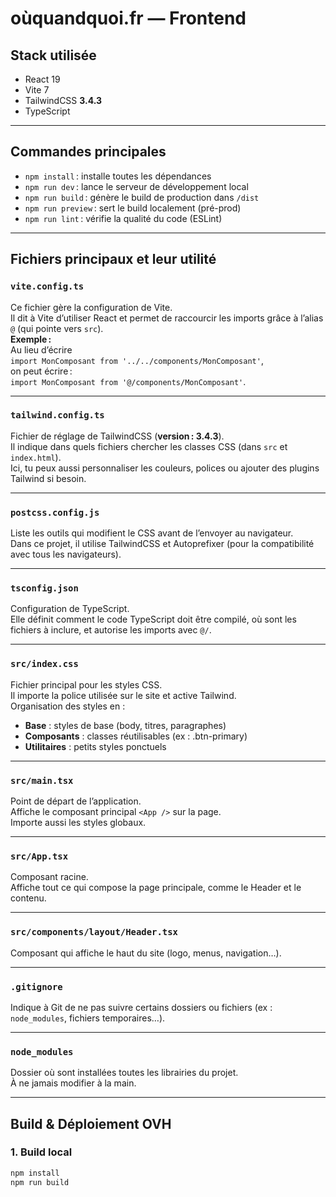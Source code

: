 # oùquandquoi.fr — Frontend

## Stack utilisée

- React 19
- Vite 7
- TailwindCSS **3.4.3**
- TypeScript

---

## Commandes principales

- `npm install` : installe toutes les dépendances
- `npm run dev` : lance le serveur de développement local
- `npm run build` : génère le build de production dans `/dist`
- `npm run preview` : sert le build localement (pré-prod)
- `npm run lint` : vérifie la qualité du code (ESLint)

---

## Fichiers principaux et leur utilité

### `vite.config.ts`
Ce fichier gère la configuration de Vite.  
Il dit à Vite d’utiliser React et permet de raccourcir les imports grâce à l’alias `@` (qui pointe vers `src`).  
**Exemple :**  
Au lieu d’écrire  
`import MonComposant from '../../components/MonComposant'`,  
on peut écrire :  
`import MonComposant from '@/components/MonComposant'`.

---

### `tailwind.config.ts`
Fichier de réglage de TailwindCSS (**version : 3.4.3**).  
Il indique dans quels fichiers chercher les classes CSS (dans `src` et `index.html`).  
Ici, tu peux aussi personnaliser les couleurs, polices ou ajouter des plugins Tailwind si besoin.

---

### `postcss.config.js`
Liste les outils qui modifient le CSS avant de l’envoyer au navigateur.  
Dans ce projet, il utilise TailwindCSS et Autoprefixer (pour la compatibilité avec tous les navigateurs).

---

### `tsconfig.json`
Configuration de TypeScript.  
Elle définit comment le code TypeScript doit être compilé, où sont les fichiers à inclure, et autorise les imports avec `@/`.

---

### `src/index.css`
Fichier principal pour les styles CSS.  
Il importe la police utilisée sur le site et active Tailwind.  
Organisation des styles en :
- **Base** : styles de base (body, titres, paragraphes)
- **Composants** : classes réutilisables (ex : .btn-primary)
- **Utilitaires** : petits styles ponctuels

---

### `src/main.tsx`
Point de départ de l’application.  
Affiche le composant principal `<App />` sur la page.  
Importe aussi les styles globaux.

---

### `src/App.tsx`
Composant racine.  
Affiche tout ce qui compose la page principale, comme le Header et le contenu.

---

### `src/components/layout/Header.tsx`
Composant qui affiche le haut du site (logo, menus, navigation…).

---

### `.gitignore`
Indique à Git de ne pas suivre certains dossiers ou fichiers (ex : `node_modules`, fichiers temporaires…).

---

### `node_modules`
Dossier où sont installées toutes les librairies du projet.  
À ne jamais modifier à la main.

---

## Build & Déploiement OVH

### 1. **Build local**
```bash
npm install
npm run build
